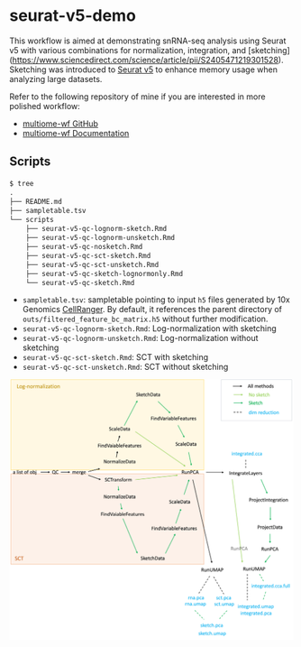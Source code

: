 # seurat-v5-demo

This workflow is aimed at demonstrating snRNA-seq analysis using Seurat v5 
with various combinations for normalization, integration, and [sketching]
(https://www.sciencedirect.com/science/article/pii/S2405471219301528). 
Sketching was introduced to [Seurat v5](https://satijalab.org/seurat/) to enhance
memory usage when analyzing large datasets.

Refer to the following repository of mine if you are interested in more 
polished workflow:

- [multiome-wf GitHub](https://github.com/NICHD-BSPC/multiome-wf)
- [multiome-wf Documentation](https://nichd-bspc.github.io/multiome-wf/)

## Scripts

```
$ tree
.
├── README.md
├── sampletable.tsv
└── scripts
    ├── seurat-v5-qc-lognorm-sketch.Rmd
    ├── seurat-v5-qc-lognorm-unsketch.Rmd
    ├── seurat-v5-qc-nosketch.Rmd
    ├── seurat-v5-qc-sct-sketch.Rmd
    ├── seurat-v5-qc-sct-unsketch.Rmd
    ├── seurat-v5-qc-sketch-lognormonly.Rmd
    └── seurat-v5-qc-sketch.Rmd
```

- `sampletable.tsv`: sampletable pointing to input `h5` files generated by 10x Genomics 
[CellRanger](https://www.10xgenomics.com/support/software/cell-ranger/latest). By default, 
it references the parent directory of `outs/filtered_feature_bc_matrix.h5` without 
further modification.
- `seurat-v5-qc-lognorm-sketch.Rmd`: Log-normalization with sketching
- `seurat-v5-qc-lognorm-unsketch.Rmd`: Log-normalization without sketching
- `seurat-v5-qc-sct-sketch.Rmd`: SCT with sketching
- `seurat-v5-qc-sct-unsketch.Rmd`: SCT without sketching

![scheme](Picture1.png)
